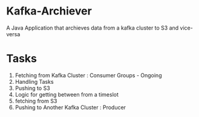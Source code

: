 # Kafka-Archiever
A Java Application that archieves data from a kafka cluster to S3 and vice-versa

# Tasks

1. Fetching from Kafka Cluster : Consumer Groups - Ongoing
2. Handling Tasks
3. Pushing to S3
4. Logic for getting between from a timeslot 
5. fetching from S3
6. Pushing to Another Kafka Cluster : Producer 
